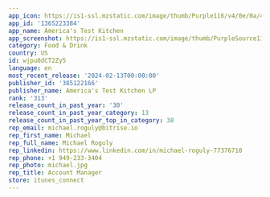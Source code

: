 ```yaml
---
app_icon: https://is1-ssl.mzstatic.com/image/thumb/Purple116/v4/0e/0a/44/0e0a4457-9694-c012-be5e-023bcd951a71/AppIcon-1x_U007emarketing-0-7-0-85-220.png/1024x1024bb.png
app_id: '1365223384'
app_name: America's Test Kitchen
app_screenshot: https://is1-ssl.mzstatic.com/image/thumb/PurpleSource116/v4/ed/8b/61/ed8b6143-627b-949a-2d3a-ed5edadf6ea2/6a03ea08-4234-46a2-9955-4fefbc873b51_ATK_ATK_US_iOS_6.5_Screenshots_231214_V2_01.png/1284x2778bb.png
category: Food & Drink
country: US
id: wjpu0dCT2Zy5
language: en
most_recent_release: '2024-02-13T00:00:00'
publisher_id: '385122166'
publisher_name: America's Test Kitchen LP
rank: '313'
release_count_in_past_year: '30'
release_count_in_past_year_category: 13
release_count_in_past_year_top_in_category: 38
rep_email: michael.roguly@bitrise.io
rep_first_name: Michael
rep_full_name: Michael Roguly
rep_linkedin: https://www.linkedin.com/in/michael-roguly-77376710
rep_phone: +1 949-233-3404
rep_photo: michael.jpg
rep_title: Account Manager
store: itunes_connect
---
```

